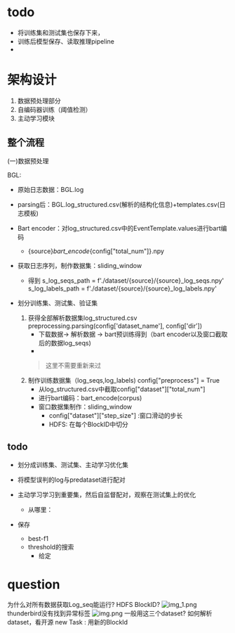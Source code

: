 # todo
- 将训练集和测试集也保存下来，
- 训练后模型保存、读取推理pipeline
- 

# 架构设计

1. 数据预处理部分
2. 自编码器训练（阈值检测）
3. 主动学习模块
## 整个流程
(一)数据预处理 

BGL:
- 原始日志数据：BGL.log
- parsing后：BGL.log_structured.csv(解析的结构化信息)+templates.csv(日志模板)
- Bart encoder：对log_structured.csv中的EventTemplate.values进行bart编码
  - {source}_bart_encode_{config["total_num"]}.npy
- 获取日志序列，制作数据集：sliding_window
  - 得到
    s_log_seqs_path = f'./dataset/{source}/{source}_log_seqs.npy'
    s_log_labels_path = f'./dataset/{source}/{source}_log_labels.npy'
- 划分训练集、测试集、验证集





   1. 获得全部解析数据集log_structured.csv
       preprocessing.parsing(config['dataset_name'], config['dir'])
      - 下载数据-> 解析数据 -> bart预训练得到（bart encoder以及窗口截取后的数据log_seqs)
      - 
      > 这里不需要重新来过
   2. 制作训练数据集（log_seqs,log_labels) config["preprocess"] = True
      - 从log_structured.csv中截取config["dataset"]["total_num"]
      - 进行bart编码：bart_encode(corpus)
      - 窗口数据集制作：sliding_window
        - config["dataset"]["step_size"] :窗口滑动的步长
        - HDFS: 在每个BlockID中切分

##  todo
- 划分成训练集、测试集、主动学习优化集
- 将模型误判的log与predataset进行配对
- 主动学习学习到重要集，然后自监督配对，观察在测试集上的优化
  - 从哪里：

- 保存
  - best-f1
  - threshold的搜索
    - 给定
# question
为什么对所有数据获取Log_seq能运行?
HDFS BlockID?
![img_1.png](img_1.png)
thunderbird没有找到异常标签
![img.png](img.png)
一般用这三个dataset?
如何解析dataset，看开源
new Task : 用新的BlockId